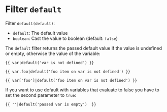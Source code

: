 Filter `default`
================

Filter `default(default)`:
* `default`: The default value
* `boolean`: Cast the value to boolean (default: `false`) 

The `default` filter returns the passed default value if the value is undefined or empty, otherwise the value of the variable:

```twig
{{ var|default('var is not defined') }}

{{ var.foo|default('foo item on var is not defined') }}

{{ var['foo']|default('foo item on var is not defined') }}
```

If you want to use default with variables that evaluate to false you have to set the second parameter to `true`:

```twig
{{ ''|default('passed var is empty')  }}
```